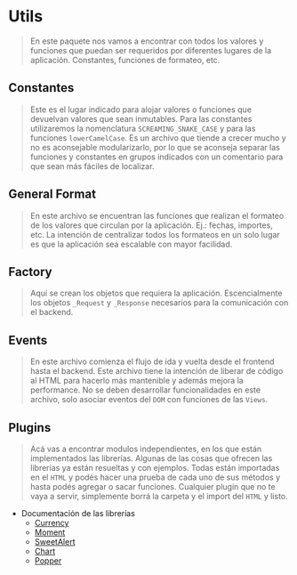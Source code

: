 # Utils

> En este paquete nos vamos a encontrar con todos los valores y funciones que puedan ser requeridos por diferentes lugares de la aplicación. Constantes, funciones de formateo, etc.

## Constantes

> Este es el lugar indicado para alojar valores o funciones que devuelvan valores que sean inmutables. Para las constantes utilizaremos la nomenclatura `SCREAMING_SNAKE_CASE` y para las funciones `lowerCamelCase`. Es un archivo que tiende a crecer mucho y no es aconsejable modularizarlo, por lo que se aconseja separar las funciones y constantes en grupos indicados con un comentario para que sean más fáciles de localizar.

## General Format

> En este archivo se encuentran las funciones que realizan el formateo de los valores que circulan por la aplicación. Ej.: fechas, importes, etc. La intención de centralizar todos los formateos en un solo lugar es que la aplicación sea escalable con mayor facilidad.

## Factory

> Aquí se crean los objetos que requiera la aplicación. Escencialmente los objetos `_Request` y `_Response` necesarios para la comunicación con el backend.

## Events

> En este archivo comienza el flujo de ida y vuelta desde el frontend hasta el backend. Este archivo tiene la intención de liberar de código al HTML para hacerlo más mantenible y además mejora la performance. No se deben desarrollar funcionalidades en este archivo, solo asociar eventos del `DOM` con funciones de las `Views`.

## Plugins

> Acá vas a encontrar modulos independientes, en los que están implementados las librerías. Algunas de las cosas que ofrecen las librerías ya están resueltas y con ejemplos. Todas están importadas en el `HTML` y podés hacer una prueba de cada uno de sus métodos y hasta podés agregar o sacar funciones. Cualquier plugin que no te vaya a servir, simplemente borrá la carpeta y el import del `HTML` y listo.

- Documentación de las librerías
  - [Currency](https://currency.js.org/)
  - [Moment](https://momentjs.com/docs/)
  - [SweetAlert](https://sweetalert.js.org/guides/)
  - [Chart](https://www.chartjs.org/docs/latest/)
  - [Popper](https://popper.js.org/docs/v2/)
